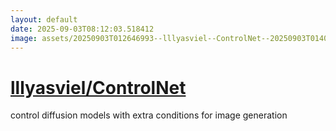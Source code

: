 ```yaml
---
layout: default
date: 2025-09-03T08:12:03.518412
image: assets/20250903T012646993--lllyasviel--ControlNet--20250903T014031778--cropped.png
---
```


# [lllyasviel/ControlNet](https://github.com/lllyasviel/ControlNet)

control diffusion models with extra conditions for image generation
